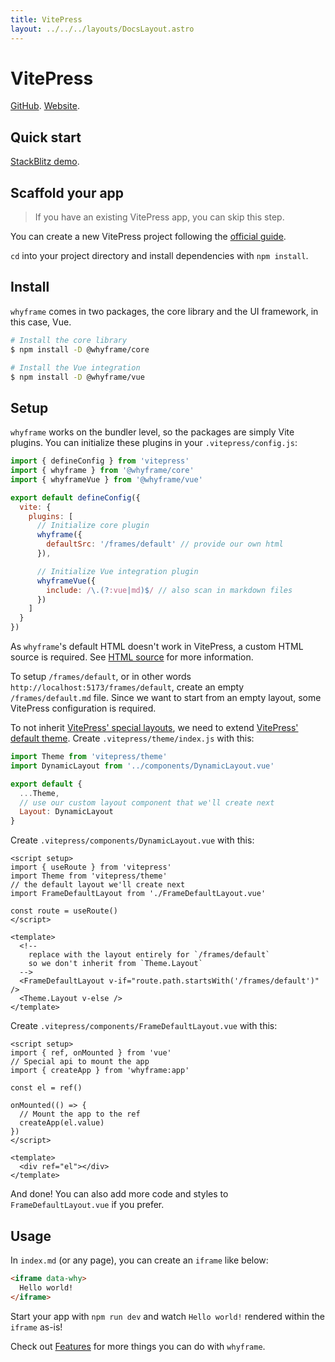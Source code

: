 ```yaml
---
title: VitePress
layout: ../../../layouts/DocsLayout.astro
---
```


# VitePress

[GitHub](https://github.com/vuejs/vitepress). [Website](https://vitepress.vuejs.org).

## Quick start

[StackBlitz demo](/new/vitepress).

## Scaffold your app

> If you have an existing VitePress app, you can skip this step.

You can create a new VitePress project following the [official guide](https://vitepress.vuejs.org/docs/getting-started).

`cd` into your project directory and install dependencies with `npm install`.

## Install

`whyframe` comes in two packages, the core library and the UI framework, in this case, Vue.

```bash
# Install the core library
$ npm install -D @whyframe/core

# Install the Vue integration
$ npm install -D @whyframe/vue
```

## Setup

`whyframe` works on the bundler level, so the packages are simply Vite plugins. You can initialize these plugins in your `.vitepress/config.js`:

```js
import { defineConfig } from 'vitepress'
import { whyframe } from '@whyframe/core'
import { whyframeVue } from '@whyframe/vue'

export default defineConfig({
  vite: {
    plugins: [
      // Initialize core plugin
      whyframe({
        defaultSrc: '/frames/default' // provide our own html
      }),

      // Initialize Vue integration plugin
      whyframeVue({
        include: /\.(?:vue|md)$/ // also scan in markdown files
      })
    ]
  }
})
```

As `whyframe`'s default HTML doesn't work in VitePress, a custom HTML source is required. See [HTML source](/docs/features#html-source) for more information.

To setup `/frames/default`, or in other words `http://localhost:5173/frames/default`, create an empty `/frames/default.md` file. Since we want to start from an empty layout, some VitePress configuration is required.

To not inherit [VitePress' special layouts](https://vitepress.vuejs.org/docs/theme-layout), we need to extend [VitePress' default theme](https://vitepress.vuejs.org/docs/theme-introduction#extending-the-default-theme). Create `.vitepress/theme/index.js` with this:

```js
import Theme from 'vitepress/theme'
import DynamicLayout from '../components/DynamicLayout.vue'

export default {
  ...Theme,
  // use our custom layout component that we'll create next
  Layout: DynamicLayout
}
```

Create `.vitepress/components/DynamicLayout.vue` with this:

```vue
<script setup>
import { useRoute } from 'vitepress'
import Theme from 'vitepress/theme'
// the default layout we'll create next
import FrameDefaultLayout from './FrameDefaultLayout.vue'

const route = useRoute()
</script>

<template>
  <!--
    replace with the layout entirely for `/frames/default`
    so we don't inherit from `Theme.Layout`
  -->
  <FrameDefaultLayout v-if="route.path.startsWith('/frames/default')" />
  <Theme.Layout v-else />
</template>
```

Create `.vitepress/components/FrameDefaultLayout.vue` with this:

```vue
<script setup>
import { ref, onMounted } from 'vue'
// Special api to mount the app
import { createApp } from 'whyframe:app'

const el = ref()

onMounted(() => {
  // Mount the app to the ref
  createApp(el.value)
})
</script>

<template>
  <div ref="el"></div>
</template>
```

And done! You can also add more code and styles to `FrameDefaultLayout.vue` if you prefer.

## Usage

In `index.md` (or any page), you can create an `iframe` like below:

<!-- prettier-ignore -->
```html
<iframe data-why>
  Hello world!
</iframe>
```

Start your app with `npm run dev` and watch `Hello world!` rendered within the `iframe` as-is!

Check out [Features](/docs/features) for more things you can do with `whyframe`.

